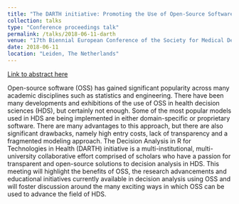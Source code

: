 ```yaml
---
title: "The DARTH initiative: Promoting the Use of Open-Source Software in Medical Decision Making"
collection: talks
type: "Conference proceedings talk"
permalink: /talks/2018-06-11-darth
venue: "17th Biennial European Conference of the Society for Medical Decision Making"
date: 2018-06-11
location: "Leiden, The Netherlands"
---
```


[Link to abstract here](https://smdm.confex.com/smdm/17bec/meetingapp.cgi/Session/2803)

Open-source software (OSS) has gained significant popularity across many academic disciplines such as statistics and engineering. There have been many developments and exhibitions of the use of OSS in health decision sciences (HDS), but certainly not enough. Some of the most popular models used in HDS are being implemented in either domain-specific or proprietary software. There are many advantages to this approach, but there are also significant drawbacks, namely high entry costs, lack of transparency and a fragmented modeling approach. The Decision Analysis in R for Technologies in Health (DARTH) initiative is a multi-institutional, multi-university collaborative effort comprised of scholars who have a passion for transparent and open-source solutions to decision analysis in HDS. This meeting will highlight the benefits of OSS, the research advancements and educational initiatives currently available in decision analysis using OSS and will foster discussion around the many exciting ways in which OSS can be used to advance the field of HDS.
